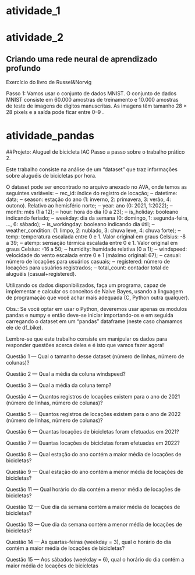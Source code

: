 # atividade_1


# atividade_2

## Criando uma rede neural de aprendizado profundo

Exercício do livro de Russel&Norvig

Passo 1:
Vamos usar o conjunto de dados MNIST. O conjunto de dados MNIST consiste em 60.000 amostras de treinamento e 10.000 amostras de teste de imagens de dígitos manuscritas. As imagens têm tamanho 28 × 28 pixels e a saída pode ficar entre 0–9 .



# atividade_pandas

##Projeto: Aluguel de bicicleta IAC 
Passo a passo sobre o trabalho prático 2.

Este trabalho consiste na análise de um “dataset” que traz informações sobre aluguéis de bicicletas por
hora.

O dataset pode ser encontrado no arquivo anexado no AVA, onde temos as seguintes variáveis:
‒ rec_id: índice do registro de locação;
‒ datetime: data;
‒ season: estação do ano (1: inverno, 2: primavera, 3: verão, 4: outono). Relativo ao hemisfério norte;
‒ year: ano (0: 2021, 1:2022);
‒ month: mês (1 a 12);
‒ hour: hora do dia (0 a 23);
‒ is_holiday: booleano indicando feriado;
‒ weekday: dia da semana (0: domingo, 1: segunda-feira, …, 6: sábado);
‒ is_workingday: booleano indicando dia útil;
‒ weather_condition: (1: limpo, 2: nublado, 3: chuva leve, 4: chuva forte);
‒ temp: temperatura escalada entre 0 e 1. Valor original em graus Celsius: -8 a 39;
‒ atemp: sensação térmica escalada entre 0 e 1. Valor original em graus Celsius: -16 a 50;
‒ humidity: humidade relativa (0 a 1);
‒ windspeed: velocidade do vento escalada entre 0 e 1 (máximo original: 67);
‒ casual: número de locações para usuários casuais;
‒ registered: número de locações para usuários registrados;
‒ total_count: contador total de aluguéis (casual+registered).

Utilizando os dados disponibilizados, faça um programa, capaz de implementar e calcular os conceitos de
Naive Bayes, usando a linguagem de programação que você achar mais adequada (C, Python outra
qualquer).

Obs.: Se você optar em usar o Python, deveremos usar apenas os modulos pandas e numpy e então deve-se
iniciar importando-os e em seguida carregando o dataset em um “pandas” dataframe (neste caso
chamamos ele de df_bike).

Lembre-se que este trabalho consiste em manipular os dados para responder questões acerca deles e é isto
que vamos fazer agora!

Questão 1 — Qual o tamanho desse dataset (número de linhas, número de colunas)?

Questão 2 — Qual a média da coluna windspeed?

Questão 3 — Qual a média da coluna temp?

Questão 4 — Quantos registros de locações existem para o ano de 2021 (número de linhas, número de
colunas)?

Questão 5 — Quantos registros de locações existem para o ano de 2022 (número de linhas, número de
colunas)?

Questão 6 — Quantas locações de bicicletas foram efetuadas em 2021?

Questão 7 — Quantas locações de bicicletas foram efetuadas em 2022?

Questão 8 — Qual estação do ano contém a maior média de locações de bicicletas?

Questão 9 — Qual estação do ano contém a menor média de locações de bicicletas?

Questão 11 — Qual horário do dia contém a menor média de locações de bicicletas?

Questão 12 — Que dia da semana contém a maior média de locações de bicicletas?

Questão 13 — Que dia da semana contém a menor média de locações de bicicletas?

Questão 14 — Às quartas-feiras (weekday = 3), qual o horário do dia contém a maior média de locações de
bicicletas?

Questão 15 — Aos sábados (weekday = 6), qual o horário do dia contém a maior média de locações de
bicicletas
